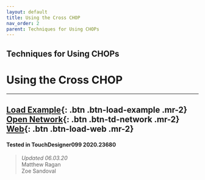 ```yaml
---
layout: default
title: Using the Cross CHOP
nav_order: 2
parent: Techniques for Using CHOPs
---
```


## Techniques for Using CHOPs
# Using the Cross CHOP

*****

[Load Example](?actionable=1&action=load_tox&remotePath=){: .btn .btn-load-example .mr-2}
[Open Network](?actionable=1&action=open_floating_network){: .btn .btn-td-network .mr-2}
[Web](?actionable=1&action=open_in_browser){: .btn .btn-load-web .mr-2}
---

#### Tested in TouchDesigner099 2020.23680 
>*Updated 06.03.20*  
Matthew Ragan  
Zoe Sandoval   